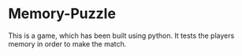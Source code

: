 # Memory-Puzzle
This is a game, which has been built using python. It tests the players memory in order to make the match.
